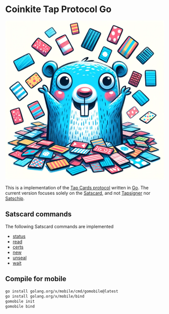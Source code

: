 # Coinkite Tap Protocol Go

![Gopher](Gopher.png)

This is a implementation of the [Tap Cards protocol](https://dev.coinkite.cards/docs/protocol.html) written in [Go](https://go.dev). The current version focuses solely on the [Satscard](https://satscard.com), and not [Tapsigner](https://tapsigner.com) nor [Satschip](https://satschip.com).

## Satscard commands

The following Satscard commands are implemented

* [status](https://dev.coinkite.cards/docs/protocol.html#status)
* [read](https://dev.coinkite.cards/docs/protocol.html#read)
* [certs](https://dev.coinkite.cards/docs/protocol.html#certs)
* [new](https://dev.coinkite.cards/docs/protocol.html#new)
* [unseal](https://dev.coinkite.cards/docs/protocol.html#unseal)
* [wait](https://dev.coinkite.cards/docs/protocol.html#wait)

## Compile for mobile

```shell
go install golang.org/x/mobile/cmd/gomobile@latest
go install golang.org/x/mobile/bind
gomobile init
gomobile bind
```
